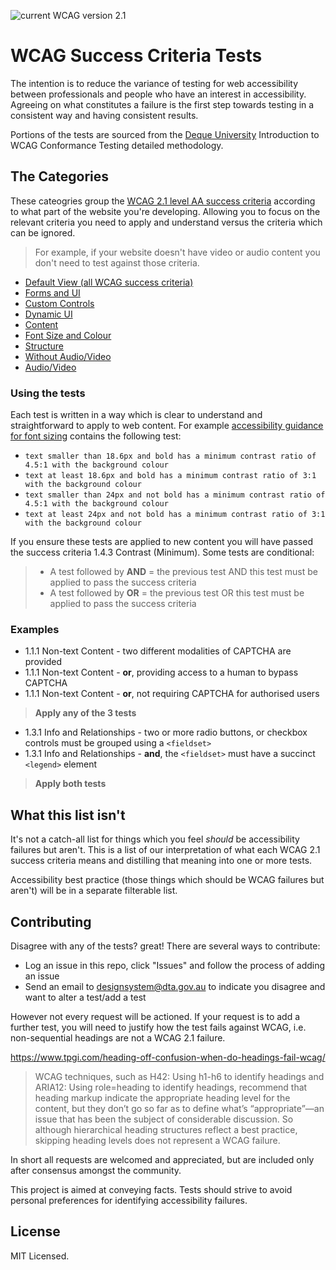![current WCAG version 2.1](https://img.shields.io/badge/current%20version-WCAG%202.1-%230a5470?style=flat)
# WCAG Success Criteria Tests
The intention is to reduce the variance of testing for web accessibility between professionals and people who have an interest in accessibility. Agreeing on what constitutes a failure is the first step towards testing in a consistent way and having consistent results.

Portions of the tests are sourced from the [Deque University](https://dequeuniversity.com/) Introduction to WCAG Conformance Testing detailed methodology.

## The Categories
These cateogries group the [WCAG 2.1 level AA success criteria](https://www.w3.org/TR/WCAG21/) according to what part of the website you're developing. Allowing you to focus on the relevant criteria you need to apply and understand versus the criteria which can be ignored. 

> For example, if your website doesn't have video or audio content you don't need to test against those criteria.
- [Default View (all WCAG success criteria)](https://www.notion.so/5bf080c521c5486db8a4995cce275f1b?v=6ada80f459e74ac7aaca499beb1c66a4)
- [Forms and UI](https://www.notion.so/5bf080c521c5486db8a4995cce275f1b?v=12a87dc4da84412f99ecaae9fc0388c9)
- [Custom Controls](https://www.notion.so/5bf080c521c5486db8a4995cce275f1b?v=a56fc94a0ee14e6db16d3e3ede18d757)
- [Dynamic UI](https://www.notion.so/5bf080c521c5486db8a4995cce275f1b?v=902cc37b4b0242798ee0f664cbaf1ae7)
- [Content](https://www.notion.so/5bf080c521c5486db8a4995cce275f1b?v=76cb009968c0417ab7c55a205a7ed107)
- [Font Size and Colour](https://www.notion.so/5bf080c521c5486db8a4995cce275f1b?v=ec4067a1e3d146319b47b909b501388a)
- [Structure](https://www.notion.so/5bf080c521c5486db8a4995cce275f1b?v=9d87f6bbb00c436a8799cd0b46737f7e)
- [Without Audio/Video](https://www.notion.so/5bf080c521c5486db8a4995cce275f1b?v=60113a7cde9f4fadbec9dc274f3aa499)
- [Audio/Video](https://www.notion.so/5bf080c521c5486db8a4995cce275f1b?v=81b9d14ab0be47f28ae4760404187b6d)

### Using the tests
Each test is written in a way which is clear to understand and straightforward to apply to web content. For example [accessibility guidance for font sizing](https://www.notion.so/5bf080c521c5486db8a4995cce275f1b?v=ec4067a1e3d146319b47b909b501388a) contains the following test:
- `text smaller than 18.6px and bold has a minimum contrast ratio of 4.5:1 with the background colour`
- `text at least 18.6px and bold has a minimum contrast ratio of 3:1 with the background colour`
- `text smaller than 24px and not bold has a minimum contrast ratio of 4.5:1 with the background colour`
- `text at least 24px and not bold has a minimum contrast ratio of 3:1 with the background colour`

If you ensure these tests are applied to new content you will have passed the success criteria 1.4.3 Contrast (Minimum). 
Some tests are conditional:

> * A test followed by **AND** <other test> = the previous test AND this test must be applied to pass the success criteria
> * A test followed by **OR** <other test> = the previous test OR this test must be applied to pass the success criteria

### Examples

* 1.1.1 Non-text Content - two different modalities of CAPTCHA are provided
* 1.1.1 Non-text Content - **or**, providing access to a human to bypass CAPTCHA
* 1.1.1 Non-text Content - **or**, not requiring CAPTCHA for authorised users  
  
> **Apply any of the 3 tests**

* 1.3.1 Info and Relationships - two or more radio buttons, or checkbox controls must be grouped using a `<fieldset>`
* 1.3.1 Info and Relationships - **and**, the `<fieldset>` must have a succinct `<legend>` element  

> **Apply both tests**
  
## What this list isn't
It's not a catch-all list for things which you feel _should_ be accessibility failures but aren't. This is a list of our interpretation of what each WCAG 2.1 success criteria means and distilling that meaning into one or more tests. 
  
Accessibility best practice (those things which should be WCAG failures but aren't) will be in a separate filterable list.

## Contributing
Disagree with any of the tests? great! There are several ways to contribute:
- Log an issue in this repo, click "Issues" and follow the process of adding an issue
- Send an email to designsystem@dta.gov.au to indicate you disagree and want to alter a test/add a test

However not every request will be actioned. If your request is to add a further test, you will need to justify how the test fails against WCAG, i.e. non-sequential headings are not a WCAG 2.1 failure. 

https://www.tpgi.com/heading-off-confusion-when-do-headings-fail-wcag/
> WCAG techniques, such as H42: Using h1-h6 to identify headings and ARIA12: Using role=heading to identify headings, recommend that heading markup indicate the appropriate heading level for the content, but they don’t go so far as to define what’s “appropriate”—an issue that has been the subject of considerable discussion. So although hierarchical heading structures reflect a best practice, skipping heading levels does not represent a WCAG failure.

In short all requests are welcomed and appreciated, but are included only after consensus amongst the community. 
  
This project is aimed at conveying facts. Tests should strive to avoid personal preferences for identifying accessibility failures.

## License
MIT Licensed.
